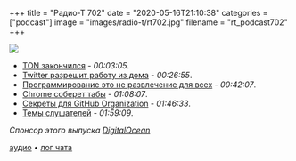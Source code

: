 +++
title = "Радио-Т 702"
date = "2020-05-16T21:10:38"
categories = ["podcast"]
image = "images/radio-t/rt702.jpg"
filename = "rt_podcast702"
+++

![](https://radio-t.com/images/radio-t/rt702.jpg)

- [TON закончился](https://telegra.ph/What-Was-TON-And-Why-It-Is-Over-05-12) - *00:03:05*.
- [Twitter разрешит работу из дома](https://www.buzzfeednews.com/article/alexkantrowitz/twitter-will-allow-employees-to-work-at-home-forever) - *00:26:55*.
- [Программирование это не развлечение для всех](https://thenextweb.com/growth-quarters/2020/05/15/coding-is-not-fun-its-technically-and-ethically-complex-syndication/) - *00:42:07*.
- [Chrome соберет табы](https://www.engadget.com/google-chrome-tab-groups-feature-164057759.html) - *01:08:07*.
- [Секреты для GitHub Organization](https://github.blog/changelog/2020-05-14-organization-secrets/) - *01:46:33*.
- [Темы слушателей](https://radio-t.com/p/2020/05/12/prep-702/) - *01:59:09*.

*Спонсор этого выпуска [DigitalOcean](https://do.co/radiot)*


[аудио](https://cdn.radio-t.com/rt_podcast702.mp3) • [лог чата](https://chat.radio-t.com/logs/radio-t-702.html)
<audio src="https://cdn.radio-t.com/rt_podcast702.mp3" preload="none"></audio>

